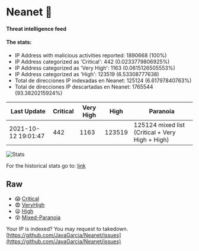 # Neanet :hocho:
#### Threat intelligence feed
#### The stats:

- IP Address with malicious activities reported: 1890668 (100%)
- IP Address categorized as 'Critical':  442 (0.0233779806925%)
- IP Address categorized as 'Very High':  1163 (0.0615126505553%)
- IP Address categorized as 'High':  123519 (6.53308777638)
- Total de direcciones IP indexadas en Neanet:  125124 (6.61797840763%)
- Total de direcciones IP descartadas en Neanet:  1765544 (93.3820215924%)

| Last Update | Critical | Very High | High | Paranoia |
| --- | --- | --- | --- | --- |
| 2021-10-12 19:01:47 | 442 | 1163 | 123519 | 125124 mixed list (Critical + Very High + High)|

![Stats](https://docs.google.com/spreadsheets/d/e/2PACX-1vSnaNMIXVabIpDJjufMlzH7poXnshF3mgd8Is1g9ytUEzVsP5my4Trn8f-xkoLLQ38xpL3HtmUexLo6/pubchart?oid=501124687&format=image)

For the historical stats go to: [link](/stats.csv)
## Raw
- :scream: [Critical](https://raw.githubusercontent.com/JavaGarcia/Neanet/master/blacklists/neanet_critical.txt)
- :fearful: [VeryHigh](https://raw.githubusercontent.com/JavaGarcia/Neanet/master/blacklists/neanet_veryHigh.txtt)
- :frowning: [High](https://raw.githubusercontent.com/JavaGarcia/Neanet/master/blacklists/neanet_high.txt)
- :dizzy_face: [Mixed-Paranoia](https://raw.githubusercontent.com/JavaGarcia/Neanet/master/blacklists/neanet_all.txt)


Your IP is indexed? You may request to takedown. [https://github.com/JavaGarcia/Neanet/issues](https://github.com/JavaGarcia/Neanet/issues)






































































































































































































































































































































































































































































































































































































































































































































































































































































































































































































































































































































































































































































































































































































































































































































































































































































































































































































































































































































































































































































































































































































































































































































































































































































































































































































































































































































































































































































































































































































































































































































































































































































































































































































































































































































































































































































































































































































































































































































































































































































































































































































































































































































































































































































































































































































































































































































































































































































































































































































































































































































































































































































































































































































































































































































































































































































































































































































































































































































































































































































































































































































































































































































































































































































































































































































































































































































































































































































































































































































































































































































































































































































































































































































































































































































































































































































































































































































































































































































































































































































































































































































































































































































































































































































































































































































































































































































































































































































































































































































































































































































































































































































































































































































































































































































































































































